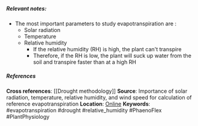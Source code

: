##### **Relevant notes**:
- The most important parameters to study evapotranspiration are :
	- Solar radiation
	- Temperature
	- Relative humidity
		- If the relative humidity (RH) is high, the plant can't transpire 
		- Therefore, if the RH is low, the plant will suck up water from the soil and transpire faster than at a high RH
##### References
**Cross references**: [[Drought methodology]]
**Source**: Importance of solar radiation, temperature, relative humidity, and wind speed for calculation of reference evapotranspiration
**Location**: [Online](https://www.tandfonline.com/doi/abs/10.1080/03650340.2014.925107)
**Keywords**: #evapotranspiration #drought #relative_humidity #PhaenoFlex #PlantPhysiology 
